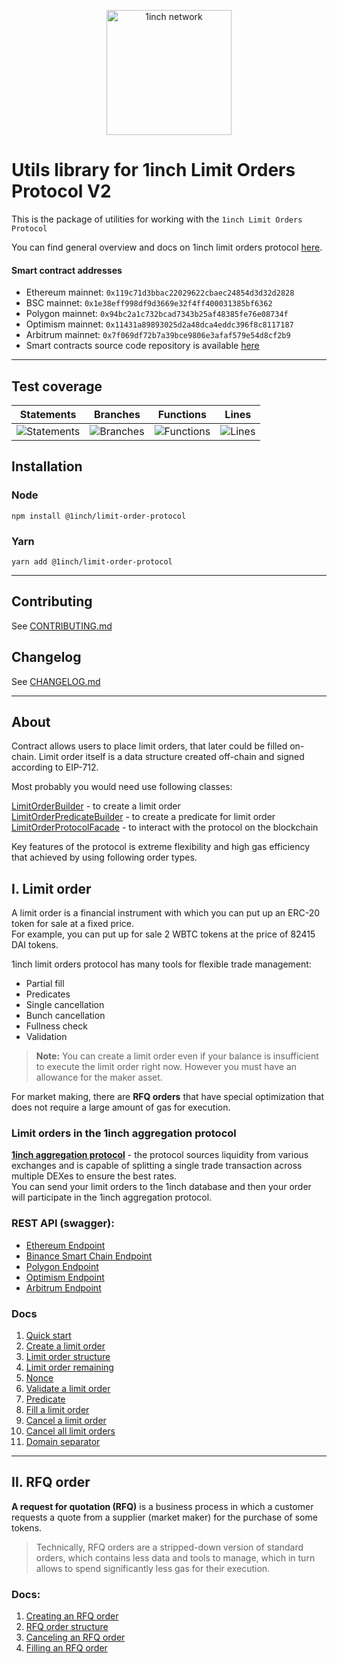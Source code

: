 <p align="center">
  <img src="https://app.1inch.io/assets/images/logo.svg" width="200" alt="1inch network" />
</p>

# Utils library for 1inch Limit Orders Protocol V2

This is the package of utilities for working with the `1inch Limit Orders Protocol`

You can find general overview and docs on 1inch limit orders protocol [here](https://docs.1inch.io/limit-order-protocol/).

#### Smart contract addresses

-   Ethereum mainnet: `0x119c71d3bbac22029622cbaec24854d3d32d2828`
-   BSC mainnet: `0x1e38eff998df9d3669e32f4ff400031385bf6362`
-   Polygon mainnet: `0x94bc2a1c732bcad7343b25af48385fe76e08734f`
-   Optimism mainnet: `0x11431a89893025d2a48dca4eddc396f8c8117187`
-   Arbitrum mainnet: `0x7f069df72b7a39bce9806e3afaf579e54d8cf2b9`
-   Smart contracts source code repository is available [here](https://github.com/1inch/limit-order-protocol)

---

## Test coverage

| Statements                                                               | Branches                                                                    | Functions                                                            | Lines                                                               |
| ------------------------------------------------------------------------ | --------------------------------------------------------------------------- | -------------------------------------------------------------------- | ------------------------------------------------------------------- |
| ![Statements](https://img.shields.io/badge/Coverage-81.05%25-yellow.svg) | ![Branches](https://img.shields.io/badge/Coverage-91.75%25-brightgreen.svg) | ![Functions](https://img.shields.io/badge/Coverage-81.54%25-yellow.svg) | ![Lines](https://img.shields.io/badge/Coverage-81.05%25-yellow.svg) |

## Installation

### Node

```
npm install @1inch/limit-order-protocol
```

### Yarn

```
yarn add @1inch/limit-order-protocol
```

---

## Contributing

See [CONTRIBUTING.md](https://github.com/1inch/limit-order-protocol-utils/blob/master/CONTRIBUTING.md)

## Changelog

See [CHANGELOG.md](https://github.com/1inch/limit-order-protocol-utils/blob/master/CHANGELOG.md)

---

## About

Contract allows users to place limit orders, that later could be filled on-chain. Limit order itself is a data structure created off-chain and signed according to EIP-712.

Most probably you would need use following classes:

[LimitOrderBuilder](https://github.com/1inch/limit-order-protocol-utils/blob/master/src/limit-order.builder.ts) - to create a limit order  
[LimitOrderPredicateBuilder](https://github.com/1inch/limit-order-protocol-utils/blob/master/src/limit-order-predicate.builder.ts) - to create a predicate for limit order  
[LimitOrderProtocolFacade](https://github.com/1inch/limit-order-protocol-utils/blob/master/src/limit-order-protocol.facade.ts) - to interact with the protocol on the blockchain

Key features of the protocol is extreme flexibility and high gas efficiency that achieved by using following order types.

## I. Limit order

A limit order is a financial instrument with which you can put up an ERC-20 token for sale at a fixed price.  
For example, you can put up for sale 2 WBTC tokens at the price of 82415 DAI tokens.

1inch limit orders protocol has many tools for flexible trade management:

-   Partial fill
-   Predicates
-   Single cancellation
-   Bunch cancellation
-   Fullness check
-   Validation

> **Note:** You can create a limit order even if your balance is insufficient to execute the limit order right now. However you must have an allowance for the maker asset.

For market making, there are **RFQ orders** that have special optimization that does not require a large amount of gas for execution.

### Limit orders in the 1inch aggregation protocol

[**1inch aggregation protocol**](https://1inch.io/aggregation-protocol/) - the protocol sources liquidity from various exchanges and is capable of splitting a single trade transaction across multiple DEXes to ensure the best rates.  
You can send your limit orders to the 1inch database and then your order will participate in the 1inch aggregation protocol.

### REST API (swagger):

-   [Ethereum Endpoint](https://limit-orders.1inch.io/swagger/ethereum/)
-   [Binance Smart Chain Endpoint](https://limit-orders.1inch.io/swagger/binance/)
-   [Polygon Endpoint](https://limit-orders.1inch.io/swagger/polygon/)
-   [Optimism Endpoint](https://limit-orders.1inch.io/swagger/optimism/)
-   [Arbitrum Endpoint](https://limit-orders.1inch.io/swagger/arbitrum/)

### Docs

1. [Quick start](https://github.com/1inch/limit-order-protocol-utils/blob/master/docs/quick-start.md)
2. [Create a limit order](https://github.com/1inch/limit-order-protocol-utils/blob/master/docs/create-limit-order.md)
3. [Limit order structure](https://github.com/1inch/limit-order-protocol-utils/blob/master/docs/limit-order-structure.md)
4. [Limit order remaining](https://github.com/1inch/limit-order-protocol-utils/blob/master/docs/remaining.md)
5. [Nonce](https://github.com/1inch/limit-order-protocol-utils/blob/master/docs/nonce.md)
6. [Validate a limit order](https://github.com/1inch/limit-order-protocol-utils/blob/master/docs/validate-limit-order.md)
7. [Predicate](https://github.com/1inch/limit-order-protocol-utils/blob/master/docs/predicate.md)
8. [Fill a limit order](https://github.com/1inch/limit-order-protocol-utils/blob/master/docs/fill-limit-order.md)
9. [Cancel a limit order](https://github.com/1inch/limit-order-protocol-utils/blob/master/docs/cancel-limit-order.md)
10. [Cancel all limit orders](https://github.com/1inch/limit-order-protocol-utils/blob/master/docs/cancel-all-limit-orders.md)
11. [Domain separator](https://github.com/1inch/limit-order-protocol-utils/blob/master/docs/domain-separator.md)

---

## II. RFQ order

**A request for quotation (RFQ)** is a business process in which a customer requests a quote from a supplier (market maker) for the purchase of some tokens.

> Technically, RFQ orders are a stripped-down version of standard orders, which contains less data and tools to manage, which in turn allows to spend significantly less gas for their execution.

### Docs:

1. [Creating an RFQ order](https://github.com/1inch/limit-order-protocol-utils/blob/master/docs/create-limit-order-rfq.md)
2. [RFQ order structure](https://github.com/1inch/limit-order-protocol-utils/blob/master/docs/limit-order-rfq-structure.md)
3. [Canceling an RFQ order](https://github.com/1inch/limit-order-protocol-utils/blob/master/docs/cancel-limit-order-rfq.md)
4. [Filling an RFQ order](https://github.com/1inch/limit-order-protocol-utils/blob/master/docs/fill-limit-order-rfq.md)
